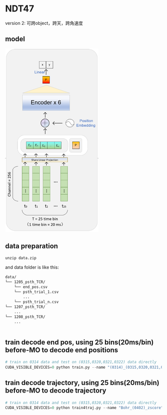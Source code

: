 # NDT47
version 2: 可跨object，跨天，跨角速度

## model
<img src="model.png" alt="替代文本" width="300">

## data preparation
```
unzip data.zip
```
and data folder is like this:
```
data/
└── 1205_psth_TCR/
    └── end_pos.csv
    └── psth_trial_1.csv
        ...
    └── psth_trial_n.csv
└── 1207_psth_TCR/
    ...
└── 1208_psth_TCR/
    ...
        	
```

## train decode end pos, using 25 bins(20ms/bin) before-MO to decode end positions
```python
# train on 0314 data and test on (0315,0320,0321,0322) data directly
CUDA_VISIBLE_DEVICES=0 python train.py --name "(0314)_(0315,0320,0321,0322)_zscore" --normalize_method zscore --cfg 'config/nezha_cross_day_(0314)_(0315,0320,0321,0322).yaml'
```

## train decode trajectory, using 25 bins(20ms/bin) before-MO to decode trajectory
```python
# train on 0314 data and test on (0315,0320,0321,0322) data directly
CUDA_VISIBLE_DEVICES=0 python train4traj.py --name "Bohr_(0402)_zscore" --normalize_method zscore --cfg 'config/Bohr_(0402).yaml'
```